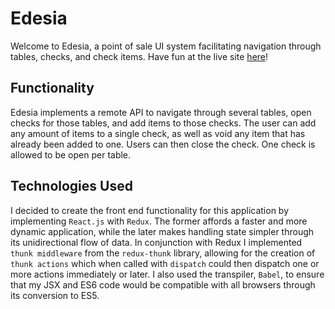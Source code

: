 # Edesia

Welcome to Edesia, a point of sale UI system facilitating navigation through tables, checks,
and check items. Have fun at the live site [here](https://noejoaquin.github.io/Edesia/#/)!

## Functionality

Edesia implements a remote API to navigate through several tables, open checks for those tables, and add items to those checks. The user can add any amount of items to a single check, as well as void any item that has already been added to one. Users can then close the check. One check is allowed to be open per table.  

## Technologies Used

I decided to create the front end functionality for this application by implementing `React.js` with `Redux`. The former affords a faster and more dynamic application, while the later makes handling state simpler through its unidirectional flow of data. In conjunction with Redux I implemented `thunk middleware` from the `redux-thunk` library, allowing for the creation of `thunk actions` which when called with `dispatch` could then dispatch one or more actions immediately or later. I also used the transpiler, `Babel`, to ensure that my JSX and ES6 code would be compatible with all browsers through its conversion to ES5.
